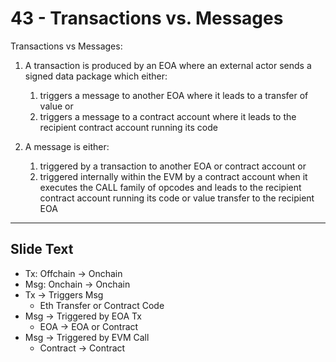 # 43 - Transactions vs. Messages

Transactions vs Messages:

1.  A transaction is produced by an EOA where an external actor sends a signed data package which either: 
	1.  triggers a message to another EOA where it leads to a transfer of value or 
	2. triggers a message to a contract account where it leads to the recipient contract account running its code
    
2.  A message is either: 
	1.  triggered by a transaction to another EOA or contract account or
	2.  triggered internally within the EVM by a contract account when it executes the CALL family of opcodes and leads to the recipient contract account running its code or value transfer to the recipient EOA

---
## Slide Text
- Tx: Offchain -> Onchain
- Msg: Onchain -> Onchain
- Tx -> Triggers Msg
	- Eth Transfer or Contract Code
- Msg -> Triggered by EOA Tx
	- EOA -> EOA or Contract
- Msg -> Triggered by EVM Call
	- Contract -> Contract 

